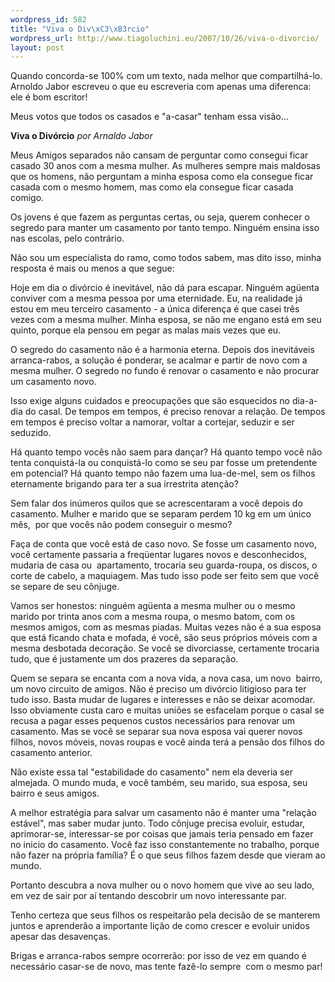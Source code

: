 ```yaml
--- 
wordpress_id: 582
title: "Viva o Div\xC3\xB3rcio"
wordpress_url: http://www.tiagoluchini.eu/2007/10/26/viva-o-divorcio/
layout: post
---
```

Quando concorda-se 100% com um texto, nada melhor que compartilhá-lo. Arnoldo Jabor escreveu o que eu escreveria com apenas uma diferenca: ele é bom escritor!

Meus votos que todos os casados e "a-casar" tenham essa visão...

**Viva o Divórcio** _por Arnaldo Jabor_

Meus Amigos separados não cansam de perguntar como consegui ficar casado 30 anos com a mesma mulher. As mulheres sempre mais maldosas que os homens, não perguntam a minha esposa como ela consegue ficar casada com o mesmo homem, mas como ela consegue ficar casada comigo.

Os jovens é que fazem as perguntas certas, ou seja, querem conhecer o segredo para manter um casamento por tanto tempo. Ninguém ensina isso nas escolas, pelo contrário.

Não sou um especialista do ramo, como todos sabem, mas dito isso, minha resposta é mais ou menos a que segue:

Hoje em dia o divórcio é inevitável, não dá para escapar. Ninguém agüenta conviver com a mesma pessoa por uma eternidade. Eu, na realidade já estou em meu terceiro casamento - a única diferença é que casei três vezes com a mesma mulher. Minha esposa, se não me engano está em seu quinto, porque ela pensou em pegar as malas mais vezes que eu.

O segredo do casamento não é a harmonia eterna. Depois dos inevitáveis arranca-rabos, a solução é ponderar, se acalmar e partir de novo com a mesma mulher. O segredo no fundo é renovar o casamento e não procurar um casamento novo.

Isso exige alguns cuidados e preocupações que são esquecidos no dia-a-dia do casal. De tempos em tempos, é preciso renovar a relação. De tempos em tempos é preciso voltar a namorar, voltar a cortejar, seduzir e ser seduzido.

Há quanto tempo vocês não saem para dançar? Há quanto tempo você não tenta conquistá-la ou conquistá-lo como se seu par fosse um pretendente em potencial? Há quanto tempo não fazem uma lua-de-mel, sem os filhos eternamente brigando para ter a sua irrestrita atenção?

Sem falar dos inúmeros quilos que se acrescentaram a você depois do casamento. Mulher e marido que se separam perdem 10 kg em um único mês,  por que vocês não podem conseguir o mesmo?

Faça de conta que você está de caso novo. Se fosse um casamento novo, você certamente passaria a freqüentar lugares novos e desconhecidos, mudaria de casa ou  apartamento, trocaria seu guarda-roupa, os discos, o corte de cabelo, a maquiagem. Mas tudo isso pode ser feito sem que você se separe de seu cônjuge.

Vamos ser honestos: ninguém agüenta a mesma mulher ou o mesmo marido por trinta anos com a mesma roupa, o mesmo batom, com os mesmos amigos, com as mesmas piadas. Muitas vezes não é a sua esposa que está ficando chata e mofada, é você, são seus próprios móveis com a mesma desbotada decoração. Se você se divorciasse, certamente trocaria tudo, que é justamente um dos prazeres da separação.

Quem se separa se encanta com a nova vida, a nova casa, um novo  bairro, um novo circuito de amigos. Não é preciso um divórcio litigioso para ter tudo isso. Basta mudar de lugares e interesses e não se deixar acomodar. Isso obviamente custa caro e muitas uniões se esfacelam porque o casal se recusa a pagar esses pequenos custos necessários para renovar um casamento. Mas se você se separar sua nova esposa vai querer novos filhos, novos móveis, novas roupas e você ainda terá a pensão dos filhos do casamento anterior.

Não existe essa tal "estabilidade do casamento" nem ela deveria ser almejada. O mundo muda, e você também, seu marido, sua esposa, seu bairro e seus amigos.

A melhor estratégia para salvar um casamento não é manter uma "relação estável", mas saber mudar junto. Todo cônjuge precisa evoluir, estudar, aprimorar-se, interessar-se por coisas que jamais teria pensado em fazer no inicio do casamento. Você faz isso constantemente no trabalho, porque não fazer na própria família? É o que seus filhos fazem desde que vieram ao mundo.

Portanto descubra a nova mulher ou o novo homem que vive ao seu lado, em vez de sair por aí tentando descobrir um novo interessante par.

Tenho certeza que seus filhos os respeitarão pela decisão de se manterem juntos e aprenderão a importante lição de como crescer e evoluir unidos apesar das desavenças.

Brigas e arranca-rabos sempre ocorrerão: por isso de vez em quando é necessário casar-se de novo, mas tente fazê-lo sempre  com o mesmo par!
